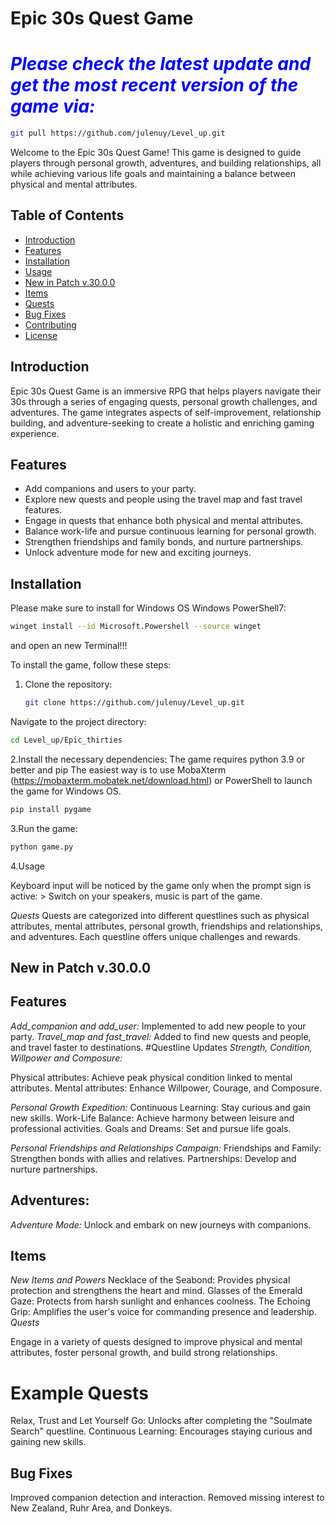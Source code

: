 # Epic 30s Quest Game

# *<span style="color:blue">Please check the latest update and get the most recent version of the game via:</span>*
```sh
git pull https://github.com/julenuy/Level_up.git
```

Welcome to the Epic 30s Quest Game! This game is designed to guide players through personal growth, adventures, and building relationships, all while achieving various life goals and maintaining a balance between physical and mental attributes.

## Table of Contents
- [Introduction](#introduction)
- [Features](#features)
- [Installation](#installation)
- [Usage](#usage)
- [New in Patch v.30.0.0](#new-in-patch-v3000)
- [Items](#items)
- [Quests](#quests)
- [Bug Fixes](#bug-fixes)
- [Contributing](#contributing)
- [License](#license)

## Introduction
Epic 30s Quest Game is an immersive RPG that helps players navigate their 30s through a series of engaging quests, personal growth challenges, and adventures. The game integrates aspects of self-improvement, relationship building, and adventure-seeking to create a holistic and enriching gaming experience.

## Features
- Add companions and users to your party.
- Explore new quests and people using the travel map and fast travel features.
- Engage in quests that enhance both physical and mental attributes.
- Balance work-life and pursue continuous learning for personal growth.
- Strengthen friendships and family bonds, and nurture partnerships.
- Unlock adventure mode for new and exciting journeys.

## Installation
Please make sure to install for Windows OS Windows PowerShell7:

   ```sh
   winget install --id Microsoft.Powershell --source winget

   ```
and open an new Terminal!!!

To install the game, follow these steps:

1. Clone the repository:
   ```sh
   git clone https://github.com/julenuy/Level_up.git

Navigate to the project directory:

 ```sh
cd Level_up/Epic_thirties

 ```
2.Install the necessary dependencies:
The game requires python 3.9 or better and pip
The easiest way is to use MobaXterm (https://mobaxterm.mobatek.net/download.html) or PowerShell to launch the game for Windows OS.

 ```sh
pip install pygame
```
3.Run the game:

 ```sh
python game.py
```
4.Usage

Keyboard input will be noticed by the game only when the prompt sign is active: > 
Switch on your speakers, music is part of the game.

*Quests*
Quests are categorized into different questlines such as physical attributes, mental attributes, personal growth, friendships and relationships, and adventures. Each questline offers unique challenges and rewards.

## New in Patch v.30.0.0

## Features
*Add_companion and add_user:* Implemented to add new people to your party.
*Travel_map and fast_travel:* Added to find new quests and people, and travel faster to destinations.
#Questline Updates
*Strength, Condition, Willpower and Composure:*

Physical attributes: Achieve peak physical condition linked to mental attributes.
Mental attributes: Enhance Willpower, Courage, and Composure.

*Personal Growth Expedition:*
Continuous Learning: Stay curious and gain new skills.
Work-Life Balance: Achieve harmony between leisure and professional activities.
Goals and Dreams: Set and pursue life goals.

*Personal Friendships and Relationships Campaign:*
Friendships and Family: Strengthen bonds with allies and relatives.
Partnerships: Develop and nurture partnerships.

## Adventures:

*Adventure Mode:* Unlock and embark on new journeys with companions.
## Items

*New Items and Powers*
Necklace of the Seabond: Provides physical protection and strengthens the heart and mind.
Glasses of the Emerald Gaze: Protects from harsh sunlight and enhances coolness.
The Echoing Grip: Amplifies the user's voice for commanding presence and leadership.
*Quests*

Engage in a variety of quests designed to improve physical and mental attributes, foster personal growth, and build strong relationships.

# Example Quests
Relax, Trust and Let Yourself Go: Unlocks after completing the "Soulmate Search" questline.
Continuous Learning: Encourages staying curious and gaining new skills.
## Bug Fixes

Improved companion detection and interaction.
Removed missing interest to New Zealand, Ruhr Area, and Donkeys.
